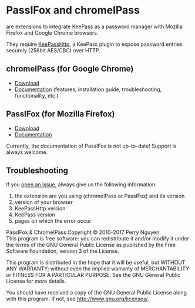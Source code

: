 # PassIFox and chromeIPass

are extensions to integrate KeePass as a password manager with Mozilla Firefox and Google Chrome browsers.

They require [KeePassHttp](https://github.com/pfn/keepasshttp/), a KeePass plugin to expose password entries securely (256bit AES/CBC) over HTTP.

## chromeIPass (for Google Chrome)

- [Download](https://chrome.google.com/webstore/detail/chromeipass/ompiailgknfdndiefoaoiligalphfdae)
- [Documentation](https://github.com/pfn/passifox/blob/master/documentation/chromeIPass.md) (features, installation guide, troubleshooting, functionality, etc.)

## PassIFox (for Mozilla Firefox)

- [Download](https://addons.mozilla.org/en-US/firefox/addon/passifox/)
- [Documentation](https://github.com/pfn/passifox/blob/master/documentation/PassIFox.md)

Currently, the documentation of PassIFox is not up-to-date!
Support is always welcome.

## Troubleshooting

If you [open an issue](https://github.com/pfn/passifox/issues/), always give us the following information:

1. the extension are you using (chromeIPass or PassIFox) and its version
2. version of your browser
2. KeePassHttp version
3. KeePass version
4. pages on which the error occur

PassIFox & ChromeIPass Copyright © 2010-2017 Perry Nguyen  
This program is free software: you can redistribute it and/or modify
it under the terms of the GNU General Public License as published by
the Free Software Foundation, version 3 of the License.

This program is distributed in the hope that it will be useful,
but WITHOUT ANY WARRANTY; without even the implied warranty of
MERCHANTABILITY or FITNESS FOR A PARTICULAR PURPOSE.  See the
GNU General Public License for more details.

You should have received a copy of the GNU General Public License
along with this program.  If not, see <http://www.gnu.org/licenses/>.
